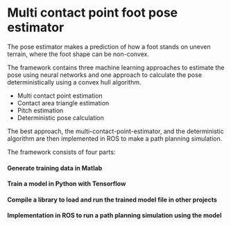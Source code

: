 # Multi contact point foot pose estimator

The pose estimator makes a prediction of how a foot stands on uneven terrain, where the foot shape can be non-convex.

The framework contains three machine learning approaches to estimate the pose using neural networks and one approach to calculate the pose deterministically using a convex hull algorithm.

+ Multi contact point estimation
+ Contact area triangle estimation
+ Pitch estimation
+ Deterministic pose calculation

The best approach, the multi-contact-point-estimator, and the deterministic algorithm are then implemented in ROS to make a path planning simulation.

The framework consists of four parts:

#### Generate training data in Matlab

#### Train a model in Python with Tensorflow

#### Compile a library to load and run the trained model file in other projects

#### Implementation in ROS to run a path planning simulation using the model


